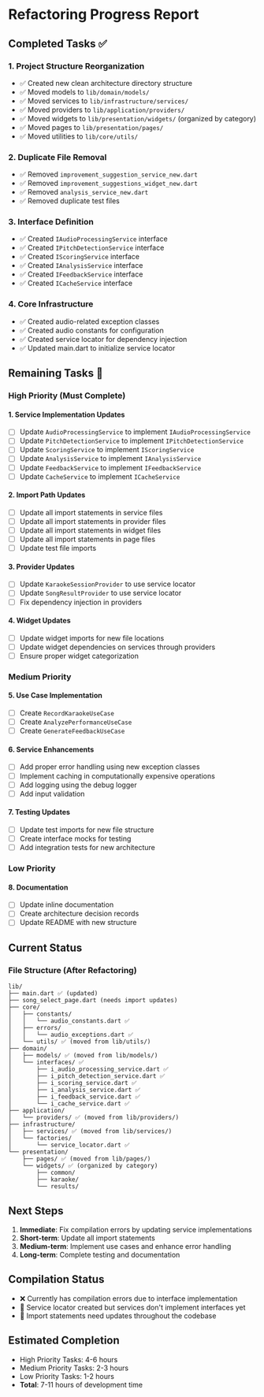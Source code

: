 # Refactoring Progress Report

## Completed Tasks ✅

### 1. Project Structure Reorganization
- ✅ Created new clean architecture directory structure
- ✅ Moved models to `lib/domain/models/`
- ✅ Moved services to `lib/infrastructure/services/`
- ✅ Moved providers to `lib/application/providers/`
- ✅ Moved widgets to `lib/presentation/widgets/` (organized by category)
- ✅ Moved pages to `lib/presentation/pages/`
- ✅ Moved utilities to `lib/core/utils/`

### 2. Duplicate File Removal
- ✅ Removed `improvement_suggestion_service_new.dart`
- ✅ Removed `improvement_suggestions_widget_new.dart`
- ✅ Removed `analysis_service_new.dart`
- ✅ Removed duplicate test files

### 3. Interface Definition
- ✅ Created `IAudioProcessingService` interface
- ✅ Created `IPitchDetectionService` interface
- ✅ Created `IScoringService` interface
- ✅ Created `IAnalysisService` interface
- ✅ Created `IFeedbackService` interface
- ✅ Created `ICacheService` interface

### 4. Core Infrastructure
- ✅ Created audio-related exception classes
- ✅ Created audio constants for configuration
- ✅ Created service locator for dependency injection
- ✅ Updated main.dart to initialize service locator

## Remaining Tasks 🔄

### High Priority (Must Complete)

#### 1. Service Implementation Updates
- [ ] Update `AudioProcessingService` to implement `IAudioProcessingService`
- [ ] Update `PitchDetectionService` to implement `IPitchDetectionService`
- [ ] Update `ScoringService` to implement `IScoringService`
- [ ] Update `AnalysisService` to implement `IAnalysisService`
- [ ] Update `FeedbackService` to implement `IFeedbackService`
- [ ] Update `CacheService` to implement `ICacheService`

#### 2. Import Path Updates
- [ ] Update all import statements in service files
- [ ] Update all import statements in provider files
- [ ] Update all import statements in widget files
- [ ] Update all import statements in page files
- [ ] Update test file imports

#### 3. Provider Updates
- [ ] Update `KaraokeSessionProvider` to use service locator
- [ ] Update `SongResultProvider` to use service locator
- [ ] Fix dependency injection in providers

#### 4. Widget Updates
- [ ] Update widget imports for new file locations
- [ ] Update widget dependencies on services through providers
- [ ] Ensure proper widget categorization

### Medium Priority

#### 5. Use Case Implementation
- [ ] Create `RecordKaraokeUseCase`
- [ ] Create `AnalyzePerformanceUseCase`
- [ ] Create `GenerateFeedbackUseCase`

#### 6. Service Enhancements
- [ ] Add proper error handling using new exception classes
- [ ] Implement caching in computationally expensive operations
- [ ] Add logging using the debug logger
- [ ] Add input validation

#### 7. Testing Updates
- [ ] Update test imports for new file structure
- [ ] Create interface mocks for testing
- [ ] Add integration tests for new architecture

### Low Priority

#### 8. Documentation
- [ ] Update inline documentation
- [ ] Create architecture decision records
- [ ] Update README with new structure

## Current Status

### File Structure (After Refactoring)
```
lib/
├── main.dart ✅ (updated)
├── song_select_page.dart (needs import updates)
├── core/
│   ├── constants/
│   │   └── audio_constants.dart ✅
│   ├── errors/
│   │   └── audio_exceptions.dart ✅
│   └── utils/ ✅ (moved from lib/utils/)
├── domain/
│   ├── models/ ✅ (moved from lib/models/)
│   └── interfaces/ ✅
│       ├── i_audio_processing_service.dart ✅
│       ├── i_pitch_detection_service.dart ✅
│       ├── i_scoring_service.dart ✅
│       ├── i_analysis_service.dart ✅
│       ├── i_feedback_service.dart ✅
│       └── i_cache_service.dart ✅
├── application/
│   └── providers/ ✅ (moved from lib/providers/)
├── infrastructure/
│   ├── services/ ✅ (moved from lib/services/)
│   └── factories/
│       └── service_locator.dart ✅
└── presentation/
    ├── pages/ ✅ (moved from lib/pages/)
    └── widgets/ ✅ (organized by category)
        ├── common/
        ├── karaoke/
        └── results/
```

## Next Steps

1. **Immediate**: Fix compilation errors by updating service implementations
2. **Short-term**: Update all import statements
3. **Medium-term**: Implement use cases and enhance error handling
4. **Long-term**: Complete testing and documentation

## Compilation Status
- ❌ Currently has compilation errors due to interface implementation
- 🔄 Service locator created but services don't implement interfaces yet
- 🔄 Import statements need updates throughout the codebase

## Estimated Completion
- High Priority Tasks: 4-6 hours
- Medium Priority Tasks: 2-3 hours  
- Low Priority Tasks: 1-2 hours
- **Total**: 7-11 hours of development time

